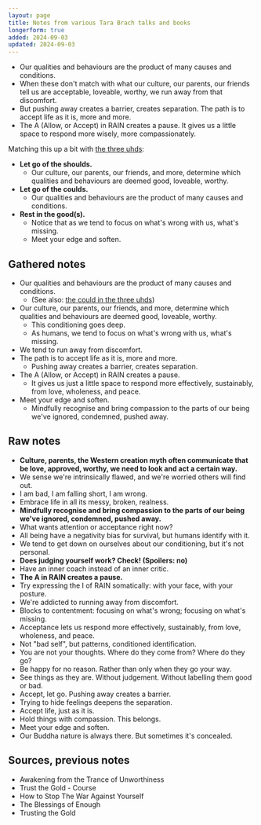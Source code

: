```yaml
---
layout: page
title: Notes from various Tara Brach talks and books
longerform: true
added: 2024-09-03
updated: 2024-09-03
---
```


- Our qualities and behaviours are the product of many causes and conditions. 
- When these don't match with what our culture, our parents, our friends tell us are acceptable, loveable, worthy, we run away from that discomfort.
- But pushing away creates a barrier, creates separation. The path is to accept life as it is, more and more.
- The A (Allow, or Accept) in RAIN creates a pause. It gives us a little space to respond more wisely, more compassionately.

Matching this up a bit with [the three uhds](/thinking/the-three-uhds/):

- **Let go of the shoulds.**
    - Our culture, our parents, our friends, and more, determine which qualities and behaviours are deemed good, loveable, worthy.
- **Let go of the coulds.**
    - Our qualities and behaviours are the product of many causes and conditions. 
- **Rest in the good(s).**
    - Notice that as we tend to focus on what's wrong with us, what's missing.
    - Meet your edge and soften.

## Gathered notes

- Our qualities and behaviours are the product of many causes and conditions.
    - (See also: [the could in the three uhds](/thinking/the-three-uhds/#coulds))
- Our culture, our parents, our friends, and more, determine which qualities and behaviours are deemed good, loveable, worthy.
    - This conditioning goes deep.
    - As humans, we tend to focus on what's wrong with us, what's missing.
- We tend to run away from discomfort.
- The path is to accept life as it is, more and more.
    - Pushing away creates a barrier, creates separation.
- The A (Allow, or Accept) in RAIN creates a pause.
    - It gives us just a little space to respond more effectively, sustainably, from love, wholeness, and peace.
- Meet your edge and soften.
    - Mindfully recognise and bring compassion to the parts of our being we've ignored, condemned, pushed away.


## Raw notes

- **Culture, parents, the Western creation myth often communicate that be love, approved, worthy, we need to look and act a certain way.**
- We sense we're intrinsically flawed, and we're worried others will find out.
- I am bad, I am falling short, I am wrong.
- Embrace life in all its messy, broken, realness.
- **Mindfully recognise and bring compassion to the parts of our being we've ignored, condemned, pushed away.**
- What wants attention or acceptance right now?
- All being have a negativity bias for survival, but humans identify with it.
- We tend to get down on ourselves about our conditioning, but it's not personal.
- **Does judging yourself work? Check! (Spoilers: no)**
- Have an inner coach instead of an inner critic.
- **The A in RAIN creates a pause.**
- Try expressing the I of RAIN somatically: with your face, with your posture.
- We're addicted to running away from discomfort.
- Blocks to contentment: focusing on what's wrong; focusing on what's missing.
- Acceptance lets us respond more effectively, sustainably, from love, wholeness, and peace.
- Not "bad self", but patterns, conditioned identification.
- You are not your thoughts. Where do they come from? Where do they go?
- Be happy for no reason. Rather than only when they go your way.
- See things as they are. Without judgement. Without labelling them good or bad.
- Accept, let go. Pushing away creates a barrier.
- Trying to hide feelings deepens the separation.
- Accept life, just as it is.
- Hold things with compassion. This belongs.
- Meet your edge and soften.
- Our Buddha nature is always there. But sometimes it's concealed.

## Sources, previous notes

- Awakening from the Trance of Unworthiness
- Trust the Gold - Course
- How to Stop The War Against Yourself
- The Blessings of Enough
- Trusting the Gold
